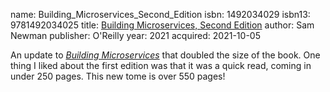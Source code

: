 name: Building_Microservices_Second_Edition
isbn: 1492034029
isbn13: 9781492034025
title: [Building Microservices, Second Edition](https://www.oreilly.com/library/view/building-microservices-2nd/9781492034018/)
author: Sam Newman
publisher: O'Reilly
year: 2021
acquired: 2021-10-05

An update to [_Building Microservices_](Books.html#Building_Microservices) that
doubled the size of the book.  One thing I liked about the first edition was
that it was a quick read, coming in under 250 pages.  This new tome is over 550
pages!
